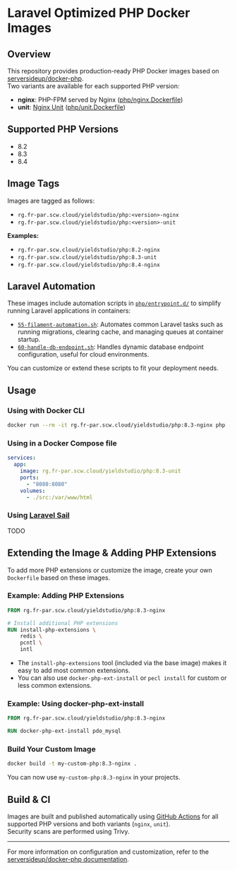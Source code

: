# Laravel Optimized PHP Docker Images

## Overview

This repository provides production-ready PHP Docker images based on [serversideup/docker-php](https://github.com/serversideup/docker-php).  
Two variants are available for each supported PHP version:

- **nginx**: PHP-FPM served by Nginx ([php/nginx.Dockerfile](php/nginx.Dockerfile))
- **unit**: [Nginx Unit](https://unit.nginx.org/) ([php/unit.Dockerfile](php/unit.Dockerfile))

## Supported PHP Versions

- 8.2
- 8.3
- 8.4

## Image Tags

Images are tagged as follows:

- `rg.fr-par.scw.cloud/yieldstudio/php:<version>-nginx`
- `rg.fr-par.scw.cloud/yieldstudio/php:<version>-unit`

**Examples:**

- `rg.fr-par.scw.cloud/yieldstudio/php:8.2-nginx`
- `rg.fr-par.scw.cloud/yieldstudio/php:8.3-unit`
- `rg.fr-par.scw.cloud/yieldstudio/php:8.4-nginx`

## Laravel Automation

These images include automation scripts in [`php/entrypoint.d/`](php/entrypoint.d/) to simplify running Laravel applications in containers:

- [`55-filament-automation.sh`](php/entrypoint.d/55-filament-automation.sh): Automates common Laravel tasks such as running migrations, clearing cache, and managing queues at container startup.
- [`60-handle-db-endpoint.sh`](php/entrypoint.d/60-handle-db-endpoint.sh): Handles dynamic database endpoint configuration, useful for cloud environments.

You can customize or extend these scripts to fit your deployment needs.

## Usage

### Using with Docker CLI

```bash
docker run --rm -it rg.fr-par.scw.cloud/yieldstudio/php:8.3-nginx php -v
```

### Using in a Docker Compose file

```yaml
services:
  app:
    image: rg.fr-par.scw.cloud/yieldstudio/php:8.3-unit
    ports:
      - "8080:8080"
    volumes:
      - ./src:/var/www/html
```

### Using [Laravel Sail](https://laravel.com/docs/12.x/sail)

TODO

## Extending the Image & Adding PHP Extensions

To add more PHP extensions or customize the image, create your own `Dockerfile` based on these images.

### Example: Adding PHP Extensions

```dockerfile
FROM rg.fr-par.scw.cloud/yieldstudio/php:8.3-nginx

# Install additional PHP extensions
RUN install-php-extensions \
    redis \
    pcntl \
    intl
```

- The `install-php-extensions` tool (included via the base image) makes it easy to add most common extensions.
- You can also use `docker-php-ext-install` or `pecl install` for custom or less common extensions.

### Example: Using docker-php-ext-install

```dockerfile
FROM rg.fr-par.scw.cloud/yieldstudio/php:8.3-nginx

RUN docker-php-ext-install pdo_mysql
```

### Build Your Custom Image

```bash
docker build -t my-custom-php:8.3-nginx .
```

You can now use `my-custom-php:8.3-nginx` in your projects.

## Build & CI

Images are built and published automatically using [GitHub Actions](.github/workflows/build-php.yml) for all supported PHP versions and both variants (`nginx`, `unit`).  
Security scans are performed using Trivy.

---

For more information on configuration and customization, refer to the [serversideup/docker-php documentation](https://github.com/serversideup/docker-php).
